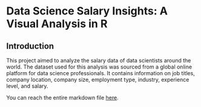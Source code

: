 # Data Science Salary Insights: A Visual Analysis in R

## Introduction
This project aimed to analyze the salary data of data scientists around the world. The dataset used for this analysis was sourced from a global online platform for data science professionals. It contains information on job titles, company location, company size, employment type, industry, experience level, and salary.

You can reach the entire markdown file [here](https://github.com/merttezcan/Data-Science-Salary-Insights-A-Visual-Analysis-in-R/blob/main/project_github.md).


